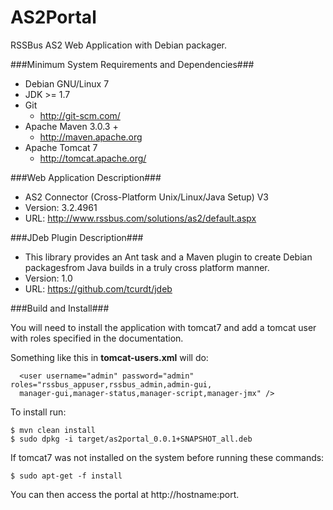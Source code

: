 AS2Portal
=========

RSSBus AS2 Web Application with Debian packager.

###Minimum System Requirements and Dependencies###
* Debian GNU/Linux 7
* JDK >= 1.7
* Git
  * http://git-scm.com/
* Apache Maven 3.0.3 +
  * http://maven.apache.org
* Apache Tomcat 7
  * http://tomcat.apache.org/

###Web Application Description###
* AS2 Connector (Cross-Platform Unix/Linux/Java Setup) V3
* Version: 3.2.4961
* URL: http://www.rssbus.com/solutions/as2/default.aspx

###JDeb Plugin Description###
* This library provides an Ant task and a Maven plugin to create Debian packagesfrom Java builds in a truly cross platform manner. 
* Version: 1.0
* URL: https://github.com/tcurdt/jdeb

###Build and Install###

You will need to install the application with tomcat7 and add a tomcat user with roles specified in the documentation.

Something like this in **tomcat-users.xml** will do:
~~~
  <user username="admin" password="admin" roles="rssbus_appuser,rssbus_admin,admin-gui,
  manager-gui,manager-status,manager-script,manager-jmx" />
~~~

To install run:
~~~
$ mvn clean install
$ sudo dpkg -i target/as2portal_0.0.1+SNAPSHOT_all.deb
~~~
If tomcat7 was not installed on the system before running these commands:
~~~
$ sudo apt-get -f install
~~~
You can then access the portal at http://hostname:port.

